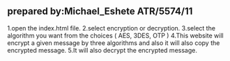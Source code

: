 ## prepared by:Michael_Eshete ATR/5574/11
1.open the index.html file.
2.select encryption or decryption.
3.select the algorithm you want from the choices ( AES, 3DES, OTP )
4.This website will encrypt a given message by three algorithms and also it will also copy the encrypted message. 
5.It will also decrypt the encrypted message.
